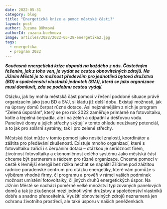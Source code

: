 ```yaml
---
date: 2022-05-31
category: blog
title: "Energetická krize a pomoc městské části?"
layout: post
author: Zuzana Böhmová
authorId: zuzana.boehmova
image: articles/2022/2022-05-28-energetika2.jpg
tags: 
  - energetika
  - program 2022
---
```


***Současná energetická krize dopadá na každého z nás. Částečným řešením, jak z toho ven, je vydat se cestou obnovitelných zdrojů. Na Jižním Městě je to možnost především pro jednotlivá bytová družstva (BD) a společenství vlastníků jednotek (SVJ), která se jako organizace musí domluvit, zda se podobnu cestou vydají.***

Otázku, jak by mohla městská část pomoci v řešení podobné situace právě organizacím jako jsou BD a SVJ, si kladu již delší dobu. Existují možnosti, jak na úpravy domů čerpat různé dotace. Asi nejznámějším z nich je program “Zelená úsporám”, který se pro rok 2022 zaměřuje primárně na fotovoltaiku, kotle a tepelná čerpadla, ale i na zeleň a odpadní a dešťovou vodu. Panelové domy a jejich střechy skýtají v tomto ohledu neužívaný potenciál, a to jak pro solární systémy, tak i pro zelené střechy.

Městská část může v tomto pomoci jako nositel znalostí, koordinátor a záštita pro předávání zkušeností. Existuje mnoho organizací, které s fotovoltaiku zařídí i s čerpáním dotací – otázkou je serióznost firem, životnost fotovoltaiky a ekonomičnost celého systému Jako městská část chceme být partnerem a rádcem pro různé organizace. Chceme pomoci v cestě k levnější energii bez rizika nechat se napálit! Zřídíme pod záštitou radnice poradenské centrum pro otázku energetiky, které vám pomůže s výběrem vhodné firmy, či programu a prověří v rámci vašich podmínek možnost umístění fotovoltaiky, či jiných druhů energetických úspor. Na Jižním Městě se nachází poměrně velké množství typizovaných panelových domů a tak je zkušenost mezi jednotlivými družstvy a společenství vlastníků dobře a snadno přenositelná. Využití obnovitelných zdrojů neznamená jen ochranu životního prostředí, ale také úsporu v našich peněženkách.

